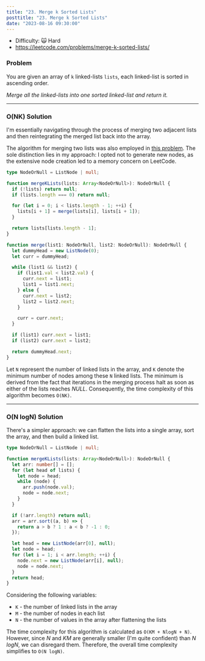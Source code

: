 ```yaml
---
title: "23. Merge k Sorted Lists"
posttitle: "23. Merge k Sorted Lists"
date: "2023-08-16 09:30:00"
---
```


- Difficulty: 🙀 Hard
- https://leetcode.com/problems/merge-k-sorted-lists/

### Problem

You are given an array of `k` linked-lists `lists`, each linked-list is sorted in ascending order.

_Merge all the linked-lists into one sorted linked-list and return it._

---

### O(NK) Solution

I'm essentially navigating through the process of merging two adjacent lists and then reintegrating the merged list back into the array.

The algorithm for merging two lists was also employed in [this problem](/leetcode/21-merge-two-sorted-lists). The sole distinction lies in my approach: I opted not to generate new nodes, as the extensive node creation led to a memory concern on LeetCode.

```ts
type NodeOrNull = ListNode | null;

function mergeKLists(lists: Array<NodeOrNull>): NodeOrNull {
  if (!lists) return null;
  if (lists.length === 0) return null;

  for (let i = 0; i < lists.length - 1; ++i) {
    lists[i + 1] = merge(lists[i], lists[i + 1]);
  }

  return lists[lists.length - 1];
}

function merge(list1: NodeOrNull, list2: NodeOrNull): NodeOrNull {
  let dummyHead = new ListNode(0);
  let curr = dummyHead;

  while (list1 && list2) {
    if (list1.val < list2.val) {
      curr.next = list1;
      list1 = list1.next;
    } else {
      curr.next = list2;
      list2 = list2.next;
    }

    curr = curr.next;
  }

  if (list1) curr.next = list1;
  if (list2) curr.next = list2;

  return dummyHead.next;
}
```

Let `N` represent the number of linked lists in the array, and `K` denote the minimum number of nodes among these `N` linked lists. The minimum is derived from the fact that iterations in the merging process halt as soon as either of the lists reaches _NULL_. Consequently, the time complexity of this algorithm becomes `O(NK)`.

---

### O(N logN) Solution

There's a simpler approach: we can flatten the lists into a single array, sort the array, and then build a linked list.

```ts
type NodeOrNull = ListNode | null;

function mergeKLists(lists: Array<NodeOrNull>): NodeOrNull {
  let arr: number[] = [];
  for (let head of lists) {
    let node = head;
    while (node) {
      arr.push(node.val);
      node = node.next;
    }
  }

  if (!arr.length) return null;
  arr = arr.sort((a, b) => {
    return a > b ? 1 : a < b ? -1 : 0;
  });

  let head = new ListNode(arr[0], null);
  let node = head;
  for (let i = 1; i < arr.length; ++i) {
    node.next = new ListNode(arr[i], null);
    node = node.next;
  }
  return head;
}
```

Considering the following variables:

- `K` - the number of linked lists in the array
- `M` - the number of nodes in each list
- `N` - the number of values in the array after flattening the lists

The time complexity for this algorithm is calculated as `O(KM + NlogN + N)`. However, since _N_ and _KM_ are generally smaller (I'm quite confident) than _N logN_, we can disregard them. Therefore, the overall time complexity simplifies to `O(N logN)`.
